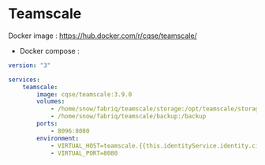 Teamscale
============

Docker image : https://hub.docker.com/r/cqse/teamscale/


* Docker compose :

```yml
version: "3"

services:
    teamscale:
        image: cqse/teamscale:3.9.0
        volumes:
            - /home/snow/fabriq/teamscale/storage:/opt/teamscale/storage
            - /home/snow/fabriq/teamscale/backup:/backup
        ports:
            - 8096:8080
        environment:
            - VIRTUAL_HOST=teamscale.{{this.identityService.identity.ciDomain}}
            - VIRTUAL_PORT=8080  
```

